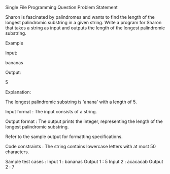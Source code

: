 Single File Programming Question
Problem Statement



Sharon is fascinated by palindromes and wants to find the length of the longest palindromic substring in a given string. Write a program for Sharon that takes a string as input and outputs the length of the longest palindromic substring.



Example



Input:

bananas

Output: 

5

Explanation:

The longest palindromic substring is 'anana' with a length of 5.

Input format :
The input consists of a string.

Output format :
The output prints the integer, representing the length of the longest palindromic substring.



Refer to the sample output for formatting specifications.

Code constraints :
The string contains lowercase letters with at most 50 characters.

Sample test cases :
Input 1 :
bananas
Output 1 :
5
Input 2 :
acacacab
Output 2 :
7